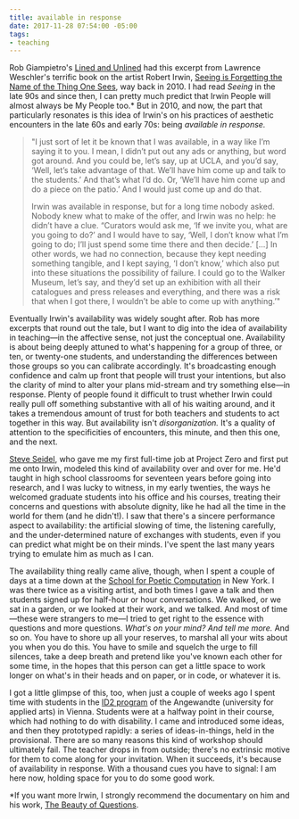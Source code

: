 ```yaml
---
title: available in response
date: 2017-11-28 07:54:00 -05:00
tags:
- teaching
---
```


Rob Giampietro's [Lined and Unlined](https://linedandunlined.com/archive/being-available) had this excerpt from Lawrence Weschler's terrific book on the artist Robert Irwin, [Seeing is Forgetting the Name of the Thing One Sees](http://shop.harvard.com/search/site/seeing+is+forgetting), way back in 2010. I had read *Seeing* in the late 90s and since then, I can pretty much predict that Irwin People will almost always be My People too.* But in 2010, and now, the part that particularly resonates is this idea of Irwin's on his practices of aesthetic encounters in the late 60s and early 70s: being *available in response.*

>"I just sort of let it be known that I was available, in a way like I’m saying it to you. I mean, I didn’t put out any ads or anything, but word got around. And you could be, let’s say, up at UCLA, and you’d say, ‘Well, let’s take advantage of that. We’ll have him come up and talk to the students.’ And that’s what I’d do. Or, ‘We’ll have him come up and do a piece on the patio.’ And I would just come up and do that.
>
>Irwin was available in response, but for a long time nobody asked. Nobody knew what to make of the offer, and Irwin was no help: he didn’t have a clue. “Curators would ask me, ‘If we invite you, what are you going to do?’ and I would have to say, ‘Well, I don’t know what I’m going to do; I’ll just spend some time there and then decide.’ […] In other words, we had no connection, because they kept needing something tangible, and I kept saying, ‘I don’t know,’ which also put into these situations the possibility of failure. I could go to the Walker Museum, let’s say, and they’d set up an exhibition with all their catalogues and press releases and everything, and there was a risk that when I got there, I wouldn’t be able to come up with anything.’"

Eventually Irwin's availability was widely sought after. Rob has more excerpts that round out the tale, but I want to dig into the idea of availability in teaching—in the affective sense, not just the conceptual one. Availability is about being deeply attuned to what's happening for a group of three, or ten, or twenty-one students, and understanding the differences between those groups so you can calibrate accordingly. It's broadcasting enough confidence and calm up front that people will trust your intentions, but also the clarity of mind to alter your plans mid-stream and try something else—in response. Plenty of people found it difficult to trust whether Irwin could really pull off something substantive with all of his waiting around, and it takes a tremendous amount of trust for both teachers and students to act together in this way. But availability isn't *disorganization.* It's a quality of attention to the specificities of encounters, this minute, and then this one, and the next. 

[Steve Seidel](https://www.gse.harvard.edu/faculty/steven-seidel), who gave me my first full-time job at Project Zero and first put me onto Irwin, modeled this kind of availability over and over for me. He'd taught in high school classrooms for seventeen years before going into research, and I was lucky to witness, in my early twenties, the ways he welcomed graduate students into his office and his courses, treating their concerns and questions with absolute dignity, like he had all the time in the world for them (and he didn't!). I saw that there's a sincere performance aspect to availability: the artificial slowing of time, the listening carefully, and the under-determined nature of exchanges with students, even if you can predict what might be on their minds. I've spent the last many years trying to emulate him as much as I can.

The availability thing really came alive, though, when I spent a couple of days at a time down at the [School for Poetic Computation](http://sfpc.io/) in New York. I was there twice as a visiting artist, and both times I gave a talk and then students signed up for half-hour or hour conversations. We walked, or we sat in a garden, or we looked at their work, and we talked. And most of time—these were strangers to me—I tried to get right to the essence with questions and more questions. *What's on your mind? And tell me more.* And so on. You have to shore up all your reserves, to marshal all your wits about you when you do this. You have to smile and squelch the urge to fill silences, take a deep breath and pretend like you've known each other for some time, in the hopes that this person can get a little space to work longer on what's in their heads and on paper, or in code, or whatever it is.

I got a little glimpse of this, too, when just a couple of weeks ago I spent time with students in the [ID2 program](http://id2studio.at/) of the Angewandte (university for applied arts) in Vienna. Students were at a halfway point in their course, which had nothing to do with disability. I came and introduced some ideas, and then they prototyped rapidly: a series of ideas-in-things, held in the provisional. There are so many reasons this kind of workshop should ultimately fail. The teacher drops in from outside; there's no extrinsic motive for them to come along for your invitation. When it succeeds, it's because of availability in response. With a thousand cues you have to signal: I am here now, holding space for you to do some good work.

*If you want more Irwin, I strongly recommend the documentary on him and his work, [The Beauty of Questions](http://www.worldcat.org/title/robert-irwin-the-beauty-of-questions/oclc/61432058).

